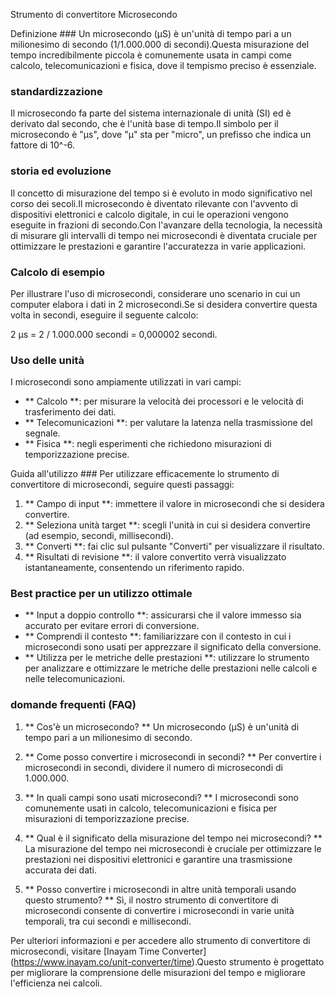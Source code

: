 Strumento di convertitore Microsecondo

Definizione ###
Un microsecondo (µS) è un'unità di tempo pari a un milionesimo di secondo (1/1.000.000 di secondi).Questa misurazione del tempo incredibilmente piccola è comunemente usata in campi come calcolo, telecomunicazioni e fisica, dove il tempismo preciso è essenziale.

### standardizzazione
Il microsecondo fa parte del sistema internazionale di unità (SI) ed è derivato dal secondo, che è l'unità base di tempo.Il simbolo per il microsecondo è "µs", dove "µ" sta per "micro", un prefisso che indica un fattore di 10^-6.

### storia ed evoluzione
Il concetto di misurazione del tempo si è evoluto in modo significativo nel corso dei secoli.Il microsecondo è diventato rilevante con l'avvento di dispositivi elettronici e calcolo digitale, in cui le operazioni vengono eseguite in frazioni di secondo.Con l'avanzare della tecnologia, la necessità di misurare gli intervalli di tempo nei microsecondi è diventata cruciale per ottimizzare le prestazioni e garantire l'accuratezza in varie applicazioni.

### Calcolo di esempio
Per illustrare l'uso di microsecondi, considerare uno scenario in cui un computer elabora i dati in 2 microsecondi.Se si desidera convertire questa volta in secondi, eseguire il seguente calcolo:

2 µs = 2 / 1.000.000 secondi = 0,000002 secondi.

### Uso delle unità
I microsecondi sono ampiamente utilizzati in vari campi:
- ** Calcolo **: per misurare la velocità dei processori e le velocità di trasferimento dei dati.
- ** Telecomunicazioni **: per valutare la latenza nella trasmissione del segnale.
- ** Fisica **: negli esperimenti che richiedono misurazioni di temporizzazione precise.

Guida all'utilizzo ###
Per utilizzare efficacemente lo strumento di convertitore di microsecondi, seguire questi passaggi:
1. ** Campo di input **: immettere il valore in microsecondi che si desidera convertire.
2. ** Seleziona unità target **: scegli l'unità in cui si desidera convertire (ad esempio, secondi, millisecondi).
3. ** Converti **: fai clic sul pulsante "Converti" per visualizzare il risultato.
4. ** Risultati di revisione **: il valore convertito verrà visualizzato istantaneamente, consentendo un riferimento rapido.

### Best practice per un utilizzo ottimale
- ** Input a doppio controllo **: assicurarsi che il valore immesso sia accurato per evitare errori di conversione.
- ** Comprendi il contesto **: familiarizzare con il contesto in cui i microsecondi sono usati per apprezzare il significato della conversione.
- ** Utilizza per le metriche delle prestazioni **: utilizzare lo strumento per analizzare e ottimizzare le metriche delle prestazioni nelle calcoli e nelle telecomunicazioni.

### domande frequenti (FAQ)

1. ** Cos'è un microsecondo? **
Un microsecondo (µS) è un'unità di tempo pari a un milionesimo di secondo.

2. ** Come posso convertire i microsecondi in secondi? **
Per convertire i microsecondi in secondi, dividere il numero di microsecondi di 1.000.000.

3. ** In quali campi sono usati microsecondi? **
I microsecondi sono comunemente usati in calcolo, telecomunicazioni e fisica per misurazioni di temporizzazione precise.

4. ** Qual è il significato della misurazione del tempo nei microsecondi? **
La misurazione del tempo nei microsecondi è cruciale per ottimizzare le prestazioni nei dispositivi elettronici e garantire una trasmissione accurata dei dati.

5. ** Posso convertire i microsecondi in altre unità temporali usando questo strumento? **
Sì, il nostro strumento di convertitore di microsecondi consente di convertire i microsecondi in varie unità temporali, tra cui secondi e millisecondi.

Per ulteriori informazioni e per accedere allo strumento di convertitore di microsecondi, visitare [Inayam Time Converter] (https://www.inayam.co/unit-converter/time).Questo strumento è progettato per migliorare la comprensione delle misurazioni del tempo e migliorare l'efficienza nei calcoli.